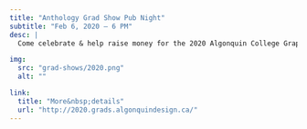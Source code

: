 ```yaml
---
title: "Anthology Grad Show Pub Night"
subtitle: "Feb 6, 2020 — 6 PM"
desc: |
  Come celebrate & help raise money for the 2020 Algonquin College Graphic Design graduates.

img:
  src: "grad-shows/2020.png"
  alt: ""

link:
  title: "More&nbsp;details"
  url: "http://2020.grads.algonquindesign.ca/"
---
```

